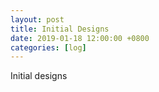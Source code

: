 ```yaml
---
layout: post
title: Initial Designs 
date: 2019-01-18 12:00:00 +0800
categories: [log]
---
```


Initial designs